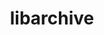 ---
title: "libarchive"
layout: cache
categories: [package, v0.18.1]
meta: {"versions": ["3.5.2"], "compilers": ["gcc@=7.3.1", "gcc@=7.5.0"], "oss": ["amzn2", "ubuntu18.04"], "platforms": ["linux"], "targets": ["aarch64", "graviton2", "x86_64", "x86_64_v3", "x86_64_v4"], "stacks": ["aws-isc", "aws-isc-aarch64", "data-vis-sdk", "e4s", "radiuss", "root"], "num_specs": 7, "num_specs_by_stack": {"data-vis-sdk": 1, "root": 7, "radiuss": 1, "aws-isc": 2, "aws-isc-aarch64": 2, "e4s": 1}}
spec_details: [{"hash": "xsokkkms6hva5kvxq56xbkhr7cnia5p6", "compiler": "gcc@=7.5.0", "versions": ["3.5.2"], "os": "ubuntu18.04", "platform": "linux", "target": "x86_64", "variants": ["compression=bz2lib,lz4,lzma,lzo2,zlib,zstd", "crypto=mbedtls", "+iconv", "libs=shared,static", "programs=none", "xar=expat"], "stacks": ["data-vis-sdk", "root"], "size": "-", "tarball": "https://binaries.spack.io/v0.18.1/build_cache/linux-ubuntu18.04-x86_64/gcc-7.5.0/libarchive-3.5.2/linux-ubuntu18.04-x86_64-gcc-7.5.0-libarchive-3.5.2-xsokkkms6hva5kvxq56xbkhr7cnia5p6.spack"}, {"hash": "6kxyq364ddrzv7zqtujftnmnxtnkbko4", "compiler": "gcc@=7.5.0", "versions": ["3.5.2"], "os": "ubuntu18.04", "platform": "linux", "target": "x86_64", "variants": ["compression=bz2lib,lz4,lzma,lzo2,zlib,zstd", "crypto=mbedtls", "+iconv", "libs=shared,static", "programs=none", "xar=libxml2"], "stacks": ["root", "radiuss"], "size": "-", "tarball": "https://binaries.spack.io/v0.18.1/build_cache/linux-ubuntu18.04-x86_64/gcc-7.5.0/libarchive-3.5.2/linux-ubuntu18.04-x86_64-gcc-7.5.0-libarchive-3.5.2-6kxyq364ddrzv7zqtujftnmnxtnkbko4.spack"}, {"hash": "kgkwlxaqlnbzsmty2pdrncgxrc4iosi3", "compiler": "gcc@=7.3.1", "versions": ["3.5.2"], "os": "amzn2", "platform": "linux", "target": "x86_64_v3", "variants": ["compression=bz2lib,lz4,lzma,lzo2,zlib,zstd", "crypto=mbedtls", "+iconv", "libs=shared,static", "programs=none", "xar=libxml2"], "stacks": ["aws-isc", "root"], "size": "-", "tarball": "https://binaries.spack.io/v0.18.1/build_cache/linux-amzn2-x86_64_v3/gcc-7.3.1/libarchive-3.5.2/linux-amzn2-x86_64_v3-gcc-7.3.1-libarchive-3.5.2-kgkwlxaqlnbzsmty2pdrncgxrc4iosi3.spack"}, {"hash": "edxwfagls3wctaw4md2vhoip4cyctj2b", "compiler": "gcc@=7.3.1", "versions": ["3.5.2"], "os": "amzn2", "platform": "linux", "target": "graviton2", "variants": ["compression=bz2lib,lz4,lzma,lzo2,zlib,zstd", "crypto=mbedtls", "+iconv", "libs=shared,static", "programs=none", "xar=libxml2"], "stacks": ["aws-isc-aarch64", "root"], "size": "-", "tarball": "https://binaries.spack.io/v0.18.1/build_cache/linux-amzn2-graviton2/gcc-7.3.1/libarchive-3.5.2/linux-amzn2-graviton2-gcc-7.3.1-libarchive-3.5.2-edxwfagls3wctaw4md2vhoip4cyctj2b.spack"}, {"hash": "glnpp42u23ovp2jcydxx7acsiybktuqr", "compiler": "gcc@=7.5.0", "versions": ["3.5.2"], "os": "ubuntu18.04", "platform": "linux", "target": "x86_64", "variants": ["compression=bz2lib,lz4,lzma,lzo2,zlib,zstd", "crypto=mbedtls", "+iconv", "libs=shared,static", "programs=none", "xar=libxml2"], "stacks": ["e4s", "root"], "size": "-", "tarball": "https://binaries.spack.io/v0.18.1/build_cache/linux-ubuntu18.04-x86_64/gcc-7.5.0/libarchive-3.5.2/linux-ubuntu18.04-x86_64-gcc-7.5.0-libarchive-3.5.2-glnpp42u23ovp2jcydxx7acsiybktuqr.spack"}, {"hash": "ttcjrswcdloeh637bluvxxhznvnqvdge", "compiler": "gcc@=7.3.1", "versions": ["3.5.2"], "os": "amzn2", "platform": "linux", "target": "aarch64", "variants": ["compression=bz2lib,lz4,lzma,lzo2,zlib,zstd", "crypto=mbedtls", "+iconv", "libs=shared,static", "programs=none", "xar=libxml2"], "stacks": ["aws-isc-aarch64", "root"], "size": "-", "tarball": "https://binaries.spack.io/v0.18.1/build_cache/linux-amzn2-aarch64/gcc-7.3.1/libarchive-3.5.2/linux-amzn2-aarch64-gcc-7.3.1-libarchive-3.5.2-ttcjrswcdloeh637bluvxxhznvnqvdge.spack"}, {"hash": "2t4dflpiqrkw2x77n23twktjvtjqk3un", "compiler": "gcc@=7.3.1", "versions": ["3.5.2"], "os": "amzn2", "platform": "linux", "target": "x86_64_v4", "variants": ["compression=bz2lib,lz4,lzma,lzo2,zlib,zstd", "crypto=mbedtls", "+iconv", "libs=shared,static", "programs=none", "xar=libxml2"], "stacks": ["aws-isc", "root"], "size": "-", "tarball": "https://binaries.spack.io/v0.18.1/build_cache/linux-amzn2-x86_64_v4/gcc-7.3.1/libarchive-3.5.2/linux-amzn2-x86_64_v4-gcc-7.3.1-libarchive-3.5.2-2t4dflpiqrkw2x77n23twktjvtjqk3un.spack"}]
---